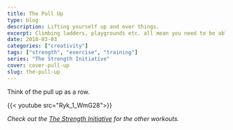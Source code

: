 ```yaml
---
title: The Pull Up
type: blog
description: Lifting yourself up and over things.
excerpt: Climbing ladders, playgrounds etc. all mean you need to be able to pull yourself up and over things.
date: 2018-03-03
categories: ["creativity"]
tags: ["strength", "exercise", "training"]
series: "The Strength Initiative"
cover: cover-pull-up
slug: the-pull-up
---
```


Think of the pull up as a row.

{{< youtube src="Ryk_1_WmG28">}}

_Check out the [The Strength Initiative](/series/the-strength-initiative/) for the other workouts._
